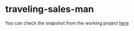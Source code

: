 # traveling-sales-man
You can check the snapshot from the working project [here](https://www.dropbox.com/s/nwfrg8qi910azy4/Screenshot%20from%202015-08-29%2017%3A38%3A57.png)
